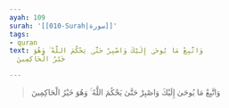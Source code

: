 ```yaml
---
ayah: 109
surah: '[[010-Surah|سورة]]'
tags:
- quran
text: وَاتَّبِعْ مَا يُوحَىٰ إِلَيْكَ وَاصْبِرْ حَتَّىٰ يَحْكُمَ اللَّهُ ۚ وَهُوَ
  خَيْرُ الْحَاكِمِينَ

---
```

> وَاتَّبِعْ مَا يُوحَىٰ إِلَيْكَ وَاصْبِرْ حَتَّىٰ يَحْكُمَ اللَّهُ ۚ وَهُوَ خَيْرُ الْحَاكِمِينَ

